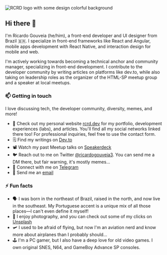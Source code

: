 <img src='https://i.ibb.co/9ryVW79/github-readme-h400.jpg' alt='RCRD logo with some design colorful background' />

## Hi there 👋

I'm Ricardo Gouveia (he/him), a front-end developer and UI designer from Brazil 🇧🇷. I specialize in front-end frameworks like React and Angular, mobile apps development with React Native, and interaction design for mobile and web.

I'm actively working towards becoming a technical anchor and community manager, specializing in front-end development. I contribute to the developer community by writing articles on platforms like dev.to, while also taking on leadership roles as the organizer of the HTML-SP meetup group and a speaker at local meetups.


### 📫 Getting in touch

I love discussing tech, the developer community, diversity, memes, and more!

- 🔗 Check out my personal website [rcrd.dev](https://rcrd.dev) for my portfolio, development experiences (labs), and articles. You'll find all my social networks linked there too! For professional inquiries, feel free to use the contact form.
- 🗒 Find my writings on [Dev.to](https://dev.to/ricardogouveia3)
- 📽 Watch my past Meetup talks on [Speakerdeck](https://speakerdeck.com/ricardogouveia3)
- 🐦 Reach out to me on Twitter [@ricardogouveia3](https://twitter.com/ricardogouveia3). You can send me a DM there, but fair warning, it's mostly memes...
- 💬 Connect with me on [Telegram](https://t.me/ricardogouveia3)
- 📧 Send me an [email](mailto:ricardogouveia3_@hotmail.com)


### ⚡ Fun facts

- 🗣 I was born in the northeast of Brazil, raised in the north, and now live in the southeast. My Portuguese accent is a unique mix of all those places—I can't even define it myself!
- 📸 I enjoy photography, and you can check out some of my clicks on [Unsplash](https://unsplash.com/@rcrd_landscape)
- 🛩 I used to be afraid of flying, but now I'm an aviation nerd and know more about airplanes than I probably should...
- 🕹 I'm a PC gamer, but I also have a deep love for old video games. I own original SNES, N64, and GameBoy Advance SP consoles.
